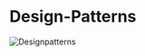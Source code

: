 # Design-Patterns

![Designpatterns](https://user-images.githubusercontent.com/74687192/145972894-815ffc2a-f622-4f84-8cda-906d668f194e.jpg)
